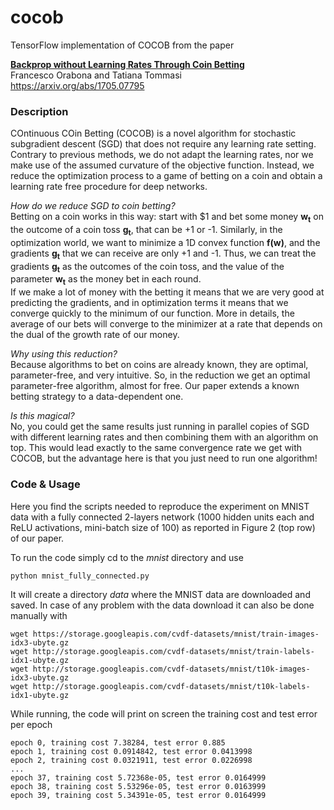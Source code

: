 # cocob
TensorFlow implementation of COCOB from the paper

**[Backprop without Learning Rates Through Coin Betting](https://arxiv.org/abs/1705.07795)**  
Francesco Orabona and Tatiana Tommasi  
https://arxiv.org/abs/1705.07795  

### Description

COntinuous COin Betting (COCOB) is a novel algorithm for stochastic subgradient descent (SGD) that does not require 
any learning rate setting. Contrary to previous methods, we do not adapt the learning rates, nor we make use of the 
assumed curvature of the objective function. Instead, we reduce the optimization process to a game of betting on a 
coin and obtain a learning rate free procedure for deep networks.

*How do we reduce SGD to coin betting?*  
Betting on a coin works in this way: start with $1 and bet some money **w<sub>t</sub>** on the outcome of a coin toss 
**g<sub>t</sub>**, that can be +1 or -1. Similarly, in the optimization world, we want to minimize a 1D convex function 
**f(w)**, and the gradients **g<sub>t</sub>** that we can receive are only +1 and -1. Thus, we can treat the gradients 
**g<sub>t</sub>** as the outcomes of the coin toss, and the value of the parameter **w<sub>t</sub>** as the money bet in 
each round.  
If we make a lot of money with the betting it means that we are very good at predicting the gradients, and in optimization 
terms it means that we converge quickly to the minimum of our function. More in details, the average of our bets will converge 
to the minimizer at a rate that depends on the dual of the growth rate of our money.

*Why using this reduction?*  
Because algorithms to bet on coins are already known, they are optimal, parameter-free, and very intuitive. So, in the 
reduction we get an optimal parameter-free algorithm, almost for free. Our paper extends a known betting strategy to 
a data-dependent one.

*Is this magical?*  
No, you could get the same results just running in parallel copies of SGD with different learning rates and then combining them
with an algorithm on top. This would lead exactly to the same convergence rate we get with COCOB, but the advantage here is that 
you just need to run one algorithm!


### Code & Usage

Here you find the scripts needed to reproduce the experiment on MNIST data with a fully connected 2-layers network (1000 hidden units each and ReLU activations, mini-batch size of 100) as reported in Figure 2 (top row) of our paper.   

To run the code simply cd to the *mnist* directory and use

```
python mnist_fully_connected.py
```

It will create a directory *data* where the MNIST data are downloaded and saved. In case of any problem with the data download
it can also be done manually with 

```
wget https://storage.googleapis.com/cvdf-datasets/mnist/train-images-idx3-ubyte.gz
wget http://storage.googleapis.com/cvdf-datasets/mnist/train-labels-idx1-ubyte.gz
wget http://storage.googleapis.com/cvdf-datasets/mnist/t10k-images-idx3-ubyte.gz
wget http://storage.googleapis.com/cvdf-datasets/mnist/t10k-labels-idx1-ubyte.gz
```
While running, the code will print on screen the training cost and test error per epoch

```
epoch 0, training cost 7.38284, test error 0.885 
epoch 1, training cost 0.0914842, test error 0.0413998 
epoch 2, training cost 0.0321911, test error 0.0226998
...
epoch 37, training cost 5.72368e-05, test error 0.0164999 
epoch 38, training cost 5.53296e-05, test error 0.0163999 
epoch 39, training cost 5.34391e-05, test error 0.0164999
```


